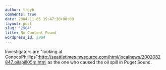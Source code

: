 ```yaml
---
author: troyh
comments: true
date: 2004-11-05 19:47:20+00:00
layout: post
slug: '2904'
title: No Content Found
wordpress_id: 2904
---
```


Investigators are "looking at ConocoPhillips":http://seattletimes.nwsource.com/html/localnews/2002082847_oilspill05m.html as the one who caused the oil spill in Puget Sound.
